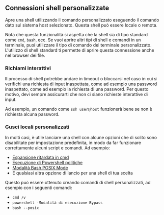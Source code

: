 ## Connessioni shell personalizzate

Apre una shell utilizzando il comando personalizzato eseguendo il comando dato sul sistema host selezionato. Questa shell può essere locale o remota.

Nota che questa funzionalità si aspetta che la shell sia di tipo standard come `cmd`, `bash`, ecc. Se vuoi aprire altri tipi di shell e comandi in un terminale, puoi utilizzare il tipo di comando del terminale personalizzato. L'utilizzo di shell standard ti permette di aprire questa connessione anche nel browser dei file.

### Richiami interattivi

Il processo di shell potrebbe andare in timeout o bloccarsi nel caso in cui si verifichi una richiesta di input inaspettata, come ad esempio una password
inaspettato, come ad esempio la richiesta di una password. Per questo motivo, devi sempre assicurarti che non ci siano richieste interattive di input.

Ad esempio, un comando come `ssh user@host` funzionerà bene se non è richiesta alcuna password.

### Gusci locali personalizzati

In molti casi, è utile lanciare una shell con alcune opzioni che di solito sono disabilitate per impostazione predefinita, in modo da far funzionare correttamente alcuni script e comandi. Ad esempio:

-   [Espansione ritardata in
    cmd](https://ss64.com/nt/delayedexpansion.html)
-   [Esecuzione di Powershell
    politiche](https://learn.microsoft.com/en-us/powershell/module/microsoft.powershell.core/about/about_execution_policies?view=powershell-7.3)
-   [Modalità Bash POSIX
    Mode](https://www.gnu.org/software/bash/manual/html_node/Bash-POSIX-Mode.html)
- E qualsiasi altra opzione di lancio per una shell di tua scelta

Questo può essere ottenuto creando comandi di shell personalizzati, ad esempio con i seguenti comandi:

-   `cmd /v`
-   `powershell -Modalità di esecuzione Bypass`
-   `bash --posix`